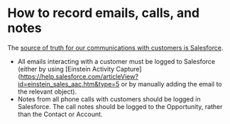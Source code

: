 # How to record emails, calls, and notes

The [source of truth for our communications with customers is Salesforce](../communication.md). 

- All emails interacting with a customer must be logged to Salesforce (either by using [Einstein Activity Capture](https://help.salesforce.com/articleView?id=einstein_sales_aac.htm&type=5 or by manually adding the email to the relevant object).
- Notes from all phone calls with customers should be logged in Salesforce. The call notes should be logged to the Opportunity, rather than the Contact or Account.

